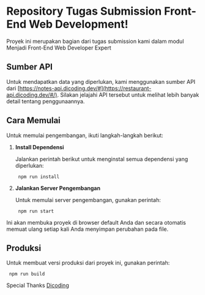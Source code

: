 # Repository Tugas Submission Front-End Web Development!

Proyek ini merupakan bagian dari tugas submission kami dalam modul Menjadi Front-End Web Developer Expert

## Sumber API

Untuk mendapatkan data yang diperlukan, kami menggunakan sumber API dari [https://notes-api.dicoding.dev/#](https://restaurant-api.dicoding.dev/#/). Silakan jelajahi API tersebut untuk melihat lebih banyak detail tentang penggunaannya.

## Cara Memulai

Untuk memulai pengembangan, ikuti langkah-langkah berikut:

1. **Install Dependensi**
   
   Jalankan perintah berikut untuk menginstal semua dependensi yang diperlukan:
   ```
    npm run install
   ```
   
2. **Jalankan Server Pengembangan**

   Untuk memulai server pengembangan, gunakan perintah:
   ```
    npm run start
   ```

  Ini akan membuka proyek di browser default Anda dan secara otomatis memuat ulang setiap kali Anda menyimpan perubahan pada file.

## Produksi

Untuk membuat versi produksi dari proyek ini, gunakan perintah:
   ```
    npm run build
   ```

Special Thanks [Dicoding](https://www.dicoding.com/)

   
